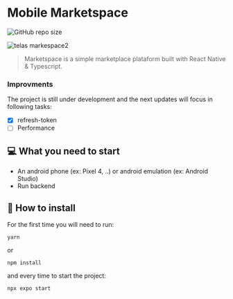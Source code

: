 # Mobile Marketspace
![GitHub repo size](https://img.shields.io/github/repo-size/BigLeoo/mobile-marketspace?style=for-the-badge)

![telas markespace2](https://github.com/BigLeoo/mobile-marketspace/assets/97001094/cdd29f14-adbf-44a0-a41b-499e713976f4)

> Marketspace is a simple marketplace plataform built with React Native & Typescript. 

### Improvments

The project is still under development and the next updates will focus in following tasks:

- [x] refresh-token
- [ ] Performance

## 💻 What you need to start

- An android phone (ex: Pixel 4, ..) or android emulation (ex: Android Studio)
- Run backend 

## 🚀 How to install

For the first time you will need to run:
```
yarn
```

or

```
npm install
```

and every time to start the project:

```
npx expo start
```
